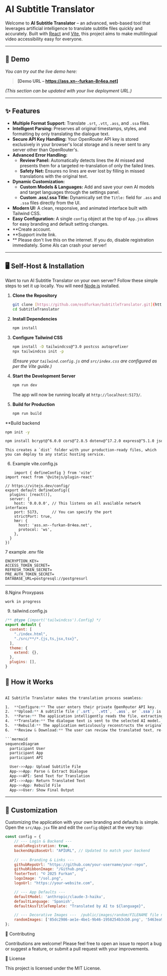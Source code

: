 # AI Subtitle Translator

Welcome to **AI Subtitle Translator** – an advanced, web-based tool that leverages artificial intelligence to translate subtitle files quickly and accurately. Built with [React](https://react.dev/) and [Vite](https://vitejs.dev/), this project aims to make multilingual video accessibility easy for everyone.

-----

## 🚀 Demo

*You can try out the live demo here:*

> **[Demo URL – https://ass.xn--furkan-8r4ea.net]**

*(This section can be updated with your live deployment URL.)*

-----

## ✨ Features

  - **Multiple Format Support:** Translate `.srt`, `.vtt`, `.ass`, and `.ssa` files.
  - **Intelligent Parsing:** Preserves all original timestamps, styles, and formatting by only translating the dialogue text.
  - **Secure API Key Handling:** Your OpenRouter API key is stored exclusively in your browser's local storage and is never sent to any server other than OpenRouter's.
  - **Advanced Error Handling:**
      - **Review Panel:** Automatically detects lines the AI missed and presents them for a targeted re-translation of only the failed lines.
      - **Safety Net:** Ensures no lines are ever lost by filling in missed translations with the original text.
  - **Dynamic Customization:**
      - **Custom Models & Languages:** Add and save your own AI models and target languages through the settings panel.
      - **Custom .ass/.ssa Title:** Dynamically set the `Title:` field for `.ass` and `.ssa` files directly from the UI.
  - **Modern UI:** A clean, responsive, and animated interface built with Tailwind CSS.
  - **Easy Configuration:** A single `config` object at the top of `App.jsx` allows for easy branding and default setting changes.
  - **Create account.
  - **Support invite link.
  - ** Please don't live this on the internet. If you do, disable registration immediately. Some AIs can crash your server!

-----


## 🖥️ Self-Host & Installation

Want to run AI Subtitle Translator on your own server? Follow these simple steps to set it up locally. You will need [Node.js](https://nodejs.org/) installed.

1.  **Clone the Repository**

    ```bash
    git clone [https://github.com/esdfurkan/SubtitleTranslator.git](https://github.com/esdfurkan/SubtitleTranslator.git)
    cd SubtitleTranslator
    ```

2.  **Install Dependencies**

    ```bash
    npm install
    ```

3.  **Configure Tailwind CSS**

    ```bash
    npm install -D tailwindcss@^3.0 postcss autoprefixer
    npx tailwindcss init -p
    ```

    *(Ensure your `tailwind.config.js` and `src/index.css` are configured as per the Vite guide.)*

4.  **Start the Development Server**

    ```bash
    npm run dev
    ```

    The app will now be running locally at `http://localhost:5173/`.

5.  **Build for Production**

    ```bash
    npm run build
    ```
**Build backend
 ```bash
npm init -y
 ```
 ```bash
npm install bcrypt@^6.0.0 cors@^2.8.5 dotenv@^17.2.0 express@^5.1.0 jsonwebtoken@^9.0.2 pg@^8.16.3 qrcode@^1.5.4 speakeasy@^2.0.0
```
    This creates a `dist` folder with your production-ready files, which you can deploy to any static hosting service.
6. Example vite.config.js
```
    import { defineConfig } from 'vite'
import react from '@vitejs/plugin-react'

// https://vitejs.dev/config/
export default defineConfig({
  plugins: [react()],
  server: {
    host: '0.0.0.0', // This listens on all available network interfaces
    port: 5173,      // You can specify the port
    strictPort: true,
    hmr: {
      host: 'ass.xn--furkan-8r4ea.net',
      protocol: 'ws',
    },
  }
})
```
7 example .env file
```env
ENCRYPTION_KEY=
ACCESS_TOKEN_SECRET=
REFRESH_TOKEN_SECRET=
PRE_AUTH_TOKEN_SECRET=
DATABASE_URL=postgresql://postgresurl
```
-----
8.Nginx Proxypass
```nginx
work in progress
```
9. tailwind.config.js
```js
/** @type {import('tailwindcss').Config} */
export default {
  content: [
    "./index.html",
    "./src/**/*.{js,ts,jsx,tsx}",
  ],
  theme: {
    extend: {},
  },
  plugins: [],
}
```
## 📝 How it Works
```css

AI Subtitle Translator makes the translation process seamless:

1.  **Configure:** The user enters their private OpenRouter API key.
2.  **Upload:** A subtitle file (`.srt`, `.vtt`, `.ass`, or `.ssa`) is uploaded.
3.  **Parse:** The application intelligently reads the file, extracting *only* the dialogue that needs translation while safely storing all timestamps and style codes.
4.  **Translate:** The dialogue text is sent to the selected AI model.
5.  **Rebuild:** The application meticulously reconstructs the original file, inserting the translated text back into its correct place, ensuring no formatting is lost.
6.  **Review & Download:** The user can review the translated text, re-translate any lines the AI missed, and download the final, perfectly formatted file.

```mermaid
sequenceDiagram
  participant User
  participant App
  participant API

  User->>App: Upload Subtitle File
  App->>App: Parse & Extract Dialogue
  App->>API: Send Text for Translation
  API-->>App: Return Translated Text
  App->>App: Rebuild File
  App->>User: Show Final Output


```
-----

## 🔧 Customization

Customizing the application with your own branding and defaults is simple. Open the `src/App.jsx` file and edit the `config` object at the very top:

```javascript
const config = {
    // --- Login & Backend ---
    enableRegistration: true,
    backendApiBaseUrl: "APİURL", // Updated to match your backend
    
    // --- Branding & Links ---
    githubRepoUrl: "https://github.com/your-username/your-repo",
    githubRibbonImage: "/Github.png",
    footerText: "© 2025 Furkan",
    logoImage: "/sol.png",
    logoUrl: "https://your-website.com",

    // --- App Defaults ---
    defaultModel: 'anthropic/claude-3-haiku',
    defaultLanguage: 'Spanish',
    defaultAssTitleTemplate: "Translated by AI to ${language}",

    // --- Decorative Images ---  /public/images/random/FILENAME file names example
    randomImages: ['85dc2986-ae1e-4be1-9b46-1958254b3cb0.png', '5463ea9b-533d-414b-8c9f-b5595358f067.png', '959adc11-0782-40a8-8e00-18951742bdd9.png', '931e51db-d4a6-4c87-bf38-c8813f375983.png', '3ca94fd2-9a4d-4b1b-8b1e-9f76a39dc9b5.png', '478b45d6-5f23-4844-9606-45f7f24a5fc2.png', '7185bd14-4276-4420-a291-01c1394a2557.png']
};
```
🤝 Contributing

Contributions are welcome! Please feel free to open an issue to report a bug or suggest a feature, or submit a pull request with your improvements.


📄 License

This project is licensed under the MIT License.


